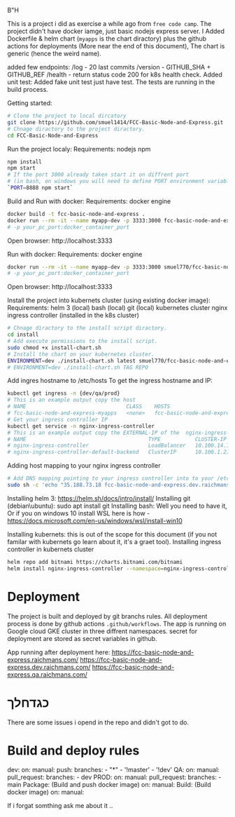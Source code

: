 B"H

This is a project i did as exercise a while ago from  `free code camp`.
The project didn't have docker iamge, just basic nodejs express server.
I Added Dockerfile & helm chart (`myapps` is the chart diractory) plus the github actions for deployments (More near the end of this document),
The chart is generic (hence the weird name).

added few endpoints:
    /log - 20 last commits
    /version - GITHUB_SHA + GITHUB_REF
    /health - return status code 200 for k8s health check.
Added unit test:
    Added fake unit test just have test.
    The tests are running in the build process.

Getting started:
```bash
# Clone the project to local dircatory
git clone https://github.com/smuel1414/FCC-Basic-Node-and-Express.git
# Chnage diractory to the project diractory.
cd FCC-Basic-Node-and-Express
```

Run the project localy:
Requirements:
    nodejs
    npm
```bash
npm install
npm start
# If the port 3000 already taken start it on diffrent port 
# (in bash, on windows you will need to define PORT environment variable seperate and run the above command):
`PORT=8888 npm start`
```

Build and Run with docker:
Requirements:
    docker engine
```bash
docker build -t fcc-basic-node-and-express .
docker run --rm -it --name myapp-dev -p 3333:3000 fcc-basic-node-and-express
# -p your_pc_port:docker_container_port
```
Open browser: http://localhost:3333

Run with docker:
Requirements:
    docker engine
```bash
docker run --rm -it --name myapp-dev -p 3333:3000 smuel770/fcc-basic-node-and-express:latest
# -p your_pc_port:docker_container_port
```
Open browser: http://localhost:3333

Install the project into kubernets cluster (using existing docker image):
Requirements:
    helm 3 (local)
    bash (local)
    git (local)
    kubernetes cluster
    nginx ingress controller (installed in the k8s cluster)

```bash
# Chnage diractory to the install script diractory.
cd install
# Add execute permissions to the install script.
sudo chmod +x install-chart.sh
# Install the chart on your kubernetes cluster.
ENVIRONMENT=dev ./install-chart.sh latest smuel770/fcc-basic-node-and-express
# ENVIRONMENT=dev ./install-chart.sh TAG REPO
```

Add ingres hostname to /etc/hosts
To get the ingress hostname and IP:
```bash
kubectl get ingress -n {dev/qa/prod}
# This is an example output copy the host 
# NAME                                CLASS    HOSTS                                          ADDRESS        PORTS     AGE
# fcc-basic-node-and-express-myapps   <none>   fcc-basic-node-and-express.dev.raichmans.com   192.168.65.3   80, 443   7h14m
# Get your ingress controller IP
kubectl get service -n nginx-ingress-controller 
# This is an example output copy the EXTERNAL-IP of the  nginx-ingress-controller and use this in your DNS
# NAME                                       TYPE           CLUSTER-IP      EXTERNAL-IP    PORT(S)                      AGE
# nginx-ingress-controller                   LoadBalancer   10.100.14.160   35.188.73.18   80:30111/TCP,443:32286/TCP   27h
# nginx-ingress-controller-default-backend   ClusterIP      10.100.1.212    <none>         80/TCP                       27h
```

Adding host mapping to your nginx ingress controller
```bash
# Add DNS mapping pointing to your ingress controller into to your /etc/hosts or DNS server.
sudo sh -c 'echo "35.188.73.18 fcc-basic-node-and-express.dev.raichmans.com" >> /etc/hosts'
```



Installing helm 3: https://helm.sh/docs/intro/install/
Installing git (debian\ubuntu): sudo apt install git
Installing bash: Well you need to have it, Or if you on windows 10 install WSL here is how - https://docs.microsoft.com/en-us/windows/wsl/install-win10

Installing kubernets: this is out of the scope for this document (if you not familar with kubernets go learn about it, it's a graet tool).
Installing ingress controller in kubernets cluster
```bash
helm repo add bitnami https://charts.bitnami.com/bitnami
helm install nginx-ingress-controller --namespace=nginx-ingress-controller bitnami/nginx-ingress-controller --create-namespace
```

# Deployment
The project is built and deployed by git branchs rules.
All deployment process is done by github actions `.github/workflows`.
The app is running on Google cloud GKE cluster in three diffrent namespaces.
secret for deployment are stored as secret variables in github.

App running after deployment here:
https://fcc-basic-node-and-express.raichmans.com/
https://fcc-basic-node-and-express.dev.raichmans.com/
https://fcc-basic-node-and-express.qa.raichmans.com/

# כגדחלך
There are some issues i opend in the repo and didn't got to do.

# Build and deploy rules
dev:
    on:
    manual:
    push:
        branches: 
        - "*"
        - '!master'
        - '!dev'
QA:
    on:
    manual:
    pull_request:
        branches: 
        - dev
PROD:
    on:
    manual:
    pull_request:
        branches: 
        - main
Package: (Build and push docker image)
    on:
    manual:
Build: (Build docker image)
    on:
    manual:

If i forgat somthing ask me about it ..
